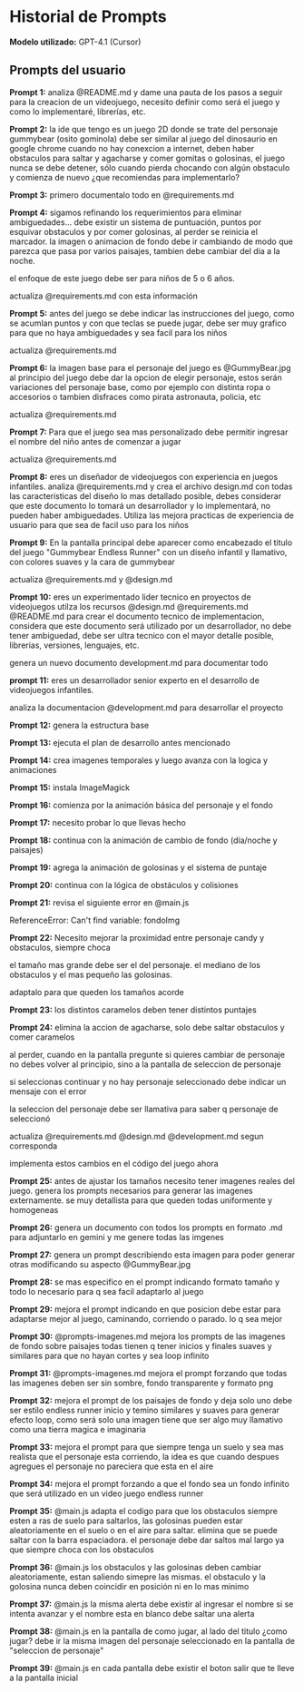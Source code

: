 # Historial de Prompts

**Modelo utilizado:** GPT-4.1 (Cursor)

## Prompts del usuario

**Prompt 1:**
analiza @README.md y dame una pauta de los pasos a seguir para la creacion de un videojuego, necesito definir como será el juego y como lo implementaré, librerías, etc.

**Prompt 2:**
la ide que tengo es un juego 2D donde se trate del personaje gummybear (osito gominola) debe ser similar al juego del dinosaurio en google chrome cuando no hay conexcion a internet, deben haber obstaculos para saltar y agacharse y comer gomitas o golosinas, el juego nunca se debe detener, sólo cuando pierda chocando con algún obstaculo y comienza de nuevo ¿que recomiendas para implementarlo?

**Prompt 3:**
primero documentalo todo en @requirements.md

**Prompt 4:**
sigamos refinando los requerimientos para eliminar ambiguedades... debe existir un sistema de puntuación, puntos por esquivar obstaculos y por comer golosinas, al perder se reinicia el marcador. la imagen o animacion de fondo debe ir cambiando de modo que parezca que pasa por varios paisajes, tambien debe cambiar del dia a la noche.

el enfoque de este juego debe ser para niños de 5 o 6 años.

actualiza @requirements.md con esta información

**Prompt 5:**
antes del juego se debe indicar las instrucciones del juego, como se acumlan puntos y con que teclas se puede jugar, debe ser muy grafico para que no haya ambiguedades y sea facil para los niños

actualiza @requirements.md 

**Prompt 6:**
la imagen base para el personaje del juego es @GummyBear.jpg al principio del juego debe dar la opcion de elegir personaje, estos serán variaciones del personaje base, como por ejemplo con distinta ropa o accesorios o tambien disfraces como pirata astronauta, policia, etc

actualiza @requirements.md 

**Prompt 7:**
Para que el juego sea mas personalizado debe permitir ingresar el nombre del niño antes de comenzar a jugar

actualiza @requirements.md 

**Prompt 8:**
eres un diseñador de videojuegos con experiencia en juegos infantiles. analiza @requirements.md y crea el archivo design.md con todas las caracteristicas del diseño lo mas detallado posible, debes considerar que este documento lo tomará un desarrollador y lo implementará, no pueden haber ambiguedades. Utiliza las mejora practicas de experiencia de usuario para que sea de facil uso para los niños

**Prompt 9:**
En la pantalla principal debe aparecer como encabezado el titulo del juego "Gummybear Endless Runner" con un diseño infantil y llamativo, con colores suaves y la cara de gummybear

actualiza @requirements.md y @design.md 

**Prompt 10:**
eres un experimentado lider tecnico en proyectos de videojuegos utilza los recursos @design.md @requirements.md @README.md para crear el documento tecnico de implementacion, considera que este documento será utilizado por un desarrollador, no debe tener ambiguedad, debe ser ultra tecnico con el mayor detalle posible, librerias, versiones, lenguajes, etc.

genera un nuevo documento development.md para documentar todo

**prompt 11:**
eres un desarrollador senior experto en el desarrollo de videojuegos infantiles.

analiza la documentacion @development.md para desarrollar el proyecto

**Prompt 12:**
genera la estructura base

**Prompt 13:**
ejecuta el plan de desarrollo antes mencionado

**Prompt 14:**
crea imagenes temporales y luego avanza con la logica y animaciones

**Prompt 15:**
instala ImageMagick

**Prompt 16:**
comienza por la animación básica del personaje y el fondo

**Prompt 17:**
necesito probar lo que llevas hecho

**Prompt 18:**
continua con la animación de cambio de fondo (día/noche y paisajes)

**Prompt 19:**
agrega la animación de golosinas y el sistema de puntaje

**Prompt 20:**
continua con la lógica de obstáculos y colisiones 

**Prompt 21:**
revisa el siguiente error en @main.js 

ReferenceError: Can't find variable: fondoImg

**Prompt 22:**
Necesito mejorar la proximidad entre personaje candy y obstaculos, siempre choca

el tamaño mas grande debe ser el del personaje. el mediano de los obstaculos y el mas pequeño las golosinas.

adaptalo para que queden los tamaños acorde

**Prompt 23:**
los distintos caramelos deben tener distintos puntajes

**Prompt 24:**
elimina la accion de agacharse, solo debe saltar obstaculos y comer caramelos

al perder, cuando en la pantalla pregunte si quieres cambiar de personaje no debes volver al principio, sino a la pantalla de seleccion de personaje

si seleccionas continuar y no hay personaje seleccionado debe indicar un mensaje con el error 

la seleccion del personaje debe ser llamativa para saber q personaje de seleccionó

actualiza @requirements.md @design.md @development.md segun corresponda

implementa estos cambios en el código del juego ahora

**Prompt 25:**
antes de ajustar los tamaños necesito tener imagenes reales del juego. genera los prompts necesarios para generar las imagenes externamente. se muy detallista para que queden todas uniformente y homogeneas

**Prompt 26:**
genera un documento con todos los prompts en formato .md para adjuntarlo en gemini y me genere todas las imgenes

**Prompt 27:**
genera un prompt describiendo esta imagen para poder generar otras modificando su aspecto @GummyBear.jpg 

**Prompt 28:**
se mas especifico en el prompt indicando formato tamaño y todo lo necesario para q sea facil adaptarlo al juego

**Prompt 29:**
mejora el prompt indicando en que posicion debe estar para adaptarse mejor al juego, caminando, corriendo o parado. lo q sea mejor

**Prompt 30:**
@prompts-imagenes.md mejora los prompts de las imagenes de fondo sobre paisajes todas tienen q tener inicios y finales suaves y similares para que no hayan cortes y sea loop infinito

**Prompt 31:**
@prompts-imagenes.md mejora el prompt forzando que todas las imagenes deben ser sin sombre, fondo transparente y formato png

**Prompt 32:**
mejora el prompt de los paisajes de fondo y deja solo uno debe ser estilo endless runner inicio y temino similares y suaves para generar efecto loop, como será solo una imagen tiene que ser algo muy llamativo como una tierra magica e imaginaria

**Prompt 33:**
mejora el prompt para que siempre tenga un suelo y sea mas realista que el personaje esta corriendo, la idea es que cuando despues agregues el personaje no pareciera que esta en el aire

**Prompt 34:**
mejora el prompt forzando a que el fondo sea un fondo infinito que será utilizado en un video juego endless runner

**Prompt 35:**
@main.js adapta el codigo para que los obstaculos siempre esten a ras de suelo para saltarlos, las golosinas pueden estar aleatoriamente en el suelo o en el aire para saltar. elimina que se puede saltar con la barra espaciadora. el personaje debe dar saltos mal largo ya que siempre choca con los obstaculos

**Prompt 36:**
@main.js los obstaculos y las golosinas deben cambiar aleatoriamente, estan saliendo simepre las mismas. el obstaculo y la golosina nunca deben coincidir en posición ni en lo mas minimo

**Prompt 37:**
@main.js la misma alerta debe existir al ingresar el nombre si se intenta avanzar y el nombre esta en blanco debe saltar una alerta

**Prompt 38:**
@main.js en la pantalla de como jugar, al lado del titulo ¿como jugar? debe ir la misma imagen del personaje seleccionado en la pantalla de "seleccion de personaje"

**Prompt 39:**
@main.js en cada pantalla debe existir el boton salir que te lleve a la pantalla inicial